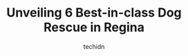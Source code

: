 ---
layout: ampstory
image: https://i0.wp.com/www.auto.or.id/wp-content/uploads/2023/06/pet-valu-0-regina-1686325081.jpeg?resize=640,853
author: techidn
featured: false
description: Regina, Saskatchewan, Canada is a haven for Dog Rescue enthusiasts, boasting an impressive array of 6 top-notch establishments. Whether youre a seasoned connoisseur or simply curious to exp
title: Unveiling 6 Best-in-class Dog Rescue in Regina
cover:
   title: Unveiling 6 Best-in-class Dog Rescue in Regina
   subtitle: AUTO.OR.ID
   background: https://www.auto.or.id/wp-content/uploads/2023/06/pet-valu-0-regina-1686325081.jpeg

pages: 
 - layout: thirds
   top: <h1>#1 Pet Valu</h1>
   bottom: "<p>Had the worst customer service from this store. I was asking the lady politely for a certain broth. Didnt even bother to help and just said  no we dont have it  it wa</p>"
   background: https://www.auto.or.id/wp-content/uploads/2023/06/pet-valu-1-regina-1686325083.jpeg
   backgroundblur: true
 - layout: thirds
   top: <h1>#2 Reginas PET DEPOT</h1>
   bottom: "<p>340 McCarthy Blvd, Regina, SK S4R 7M2, Canada</p>"
   background: https://www.auto.or.id/wp-content/uploads/2023/06/pet-valu-2-regina-1686325083.jpeg
   cta:
      link: https://www.auto.or.id/unveiling-6-best-in-class-dog-rescue-in-regina/
      text: Unveiling 6 Best-in-class Dog Rescue in Regina
 - layout: thirds
   top: <h1>#3 Pet Valu</h1>
   bottom: "<p>2965 Gordon Rd #114, Regina, SK S4S 6H7, Canada</p>"
   background: https://images.unsplash.com/photo-1619843810917-548e472b9055?ixlib=rb-4.0.3&ixid=MnwxMjA3fDB8MHxwaG90by1wYWdlfHx8fGVufDB8fHx8&auto=format&fit=crop&w=640&h=853&q=80
   cta:
      link: https://www.auto.or.id/unveiling-6-best-in-class-dog-rescue-in-regina/
      text: Unveiling 6 Best-in-class Dog Rescue in Regina
 - layout: thirds
   top: <h1>#4 Bright Eyes Dog Rescue Inc.</h1>
   bottom: "<p>1535A Mcara St, Regina, SK S4T 4G4, Canada</p>"
   background: https://images.unsplash.com/photo-1576933694662-fd6790fe98e9?ixlib=rb-4.0.3&ixid=MnwxMjA3fDB8MHxwaG90by1wYWdlfHx8fGVufDB8fHx8&auto=format&fit=crop&w=640&h=853&q=80
   cta:
      link: https://www.auto.or.id/unveiling-6-best-in-class-dog-rescue-in-regina/
      text: Unveiling 6 Best-in-class Dog Rescue in Regina
 - layout: thirds
   top: <h1>#5 Lucky Paws Dog Rescue</h1>
   bottom: "<p>1057 King St, Regina, SK S4T 4E6, Canada</p>"
   background: https://images.unsplash.com/photo-1637160969718-6618307797f4?ixlib=rb-4.0.3&ixid=MnwxMjA3fDB8MHxwaG90by1wYWdlfHx8fGVufDB8fHx8&auto=format&fit=crop&w=640&h=853&q=80
   cta:
      link: https://www.auto.or.id/unveiling-6-best-in-class-dog-rescue-in-regina/
      text: Unveiling 6 Best-in-class Dog Rescue in Regina

 - layout: thirds
   middle: Continue reading...
   background: https://images.unsplash.com/photo-1608585813346-61d43d84de94?ixlib=rb-4.0.3&ixid=MnwxMjA3fDB8MHxwaG90by1wYWdlfHx8fGVufDB8fHx8&auto=format&fit=crop&w=640&h=853&q=80
   cta:
      link: https://www.auto.or.id/unveiling-6-best-in-class-dog-rescue-in-regina/
      text: Unveiling 6 Best-in-class Dog Rescue in Regina

---